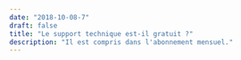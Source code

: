 ```yaml
---
date: "2018-10-08-7"
draft: false
title: "Le support technique est-il gratuit ?"
description: "Il est compris dans l'abonnement mensuel."
---
```

